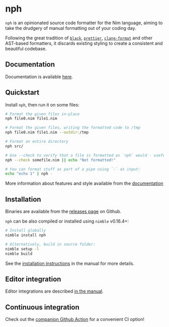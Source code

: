 # nph

`nph` is an opinionated source code formatter for the Nim language, aiming to
take the drudgery of manual formatting out of your coding day.

Following the great tradition of [`black`](https://github.com/psf/black/),
[`prettier`](https://prettier.io/), [`clang-format`](https://clang.llvm.org/docs/ClangFormat.html)
and other AST-based formatters, it discards existing styling to create a
consistent and beautiful codebase.

## Documentation

Documentation is available [here](https://arnetheduck.github.io/nph/).

## Quickstart

Install `nph`, then run it on some files:

```sh
# Format the given files in-place
nph file0.nim file1.nim

# Format the given files, writing the formatted code to /tmp
nph file0.nim file1.nim --outdir:/tmp

# Format an entire directory
nph src/

# Use --check to verify that a file is formatted as `nph` would - useful in CI
nph --check somefile.nim || echo "Not formatted!"

# You can format stuff as part of a pipe using `-` as input:
echo "echo 1" | nph -
```

More information about features and style available from the [documentation](https://arnetheduck.github.io/nph/)

## Installation

Binaries are available from the [releases page](https://github.com/arnetheduck/nph/releases/tag/latest) on Github.

`nph` can be also compiled or installed using `nimble` v0.16.4+:

```sh
# Install globally
nimble install nph

# Alternatively, build in source folder:
nimble setup -l
nimble build
```

See the [installation instructions](https://arnetheduck.github.io/nph/installation.html) in the manual for more details.

## Editor integration

Editor integrations are described [in the manual](https://arnetheduck.github.io/nph/installation.html#editor-integration).

## Continuous integration

Check out the [companion Github Action](https://github.com/arnetheduck/nph-action) for a convenient CI option!


